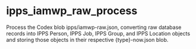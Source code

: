 # ipps_iamwp_raw_process
Process the Codex blob ipps/iamwp-raw.json, converting raw database records into IPPS Person, IPPS Job, IPPS Group, and IPPS Location objects and storing those objects in their respective {type}-now.json blob.